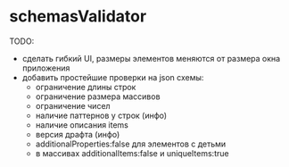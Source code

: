 # schemasValidator

TODO:
-   сделать гибкий UI, 
    размеры элементов меняются от размера окна приложения
-   добавить простейшие проверки на json схемы:
    -   ограничение длины строк
    -   ограничение размера массивов
    -   ограничение чисел
    -   наличие паттернов у строк   (инфо)
    -   наличие описания items
    -   версия драфта  (инфо)
    -   additionalProperties:false для элементов с детьми
    -   в массивах additionalItems:false и uniqueItems:true